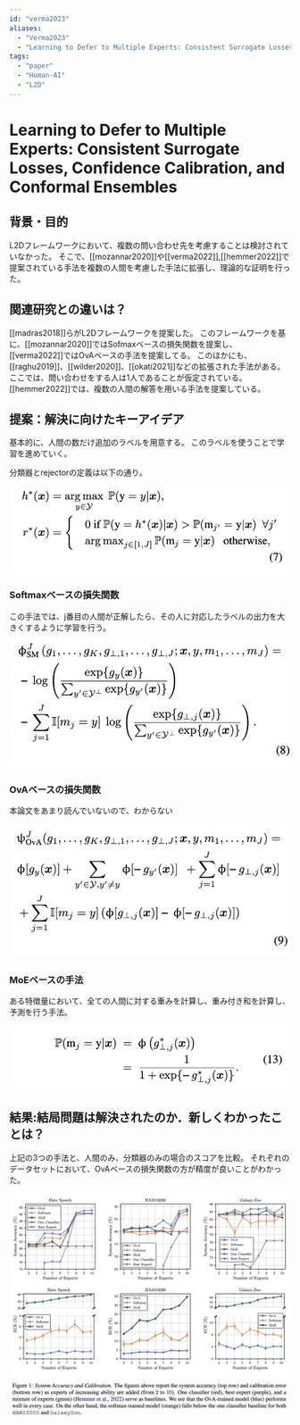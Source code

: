 ```yaml
---
id: "verma2023"
aliases:
  - "Verma2023"
  - "Learning to Defer to Multiple Experts: Consistent Surrogate Losses, Confidence Calibration, and Conformal Ensembles"
tags:
  - "paper"
  - "Human-AI"
  - "L2D"
---
```

# Learning to Defer to Multiple Experts: Consistent Surrogate Losses, Confidence Calibration, and Conformal Ensembles

## 背景・目的

L2Dフレームワークにおいて、複数の問い合わせ先を考慮することは検討されていなかった。
そこで、[[mozannar2020]]や[[verma2022]],[[hemmer2022]]で提案されている手法を複数の人間を考慮した手法に拡張し、理論的な証明を行った。

## 関連研究との違いは？

[[madras2018]]らがL2Dフレームワークを提案した。
このフレームワークを基に、[[mozannar2020]]ではSofmaxベースの損失関数を提案し、[[verma2022]]ではOvAベースの手法を提案してる。
このほかにも、[[raghu2019]]、[[wilder2020]]、[[okati2021]]などの拡張された手法がある。
ここでは、問い合わせをする人は1人であることが仮定されている。
[[hemmer2022]]では、複数の人間の解答を用いる手法を提案している。

## 提案：解決に向けたキーアイデア

基本的に、人間の数だけ追加のラベルを用意する。
このラベルを使うことで学習を進めていく。

分類器とrejectorの定義は以下の通り。

![](./img/verma2023_clsrej.png)

### Softmaxベースの損失関数

この手法では、j番目の人間が正解したら、その人に対応したラベルの出力を大きくするように学習を行う。

![](./img/verma2023_softmax.png)

### OvAベースの損失関数

本論文をあまり読んでいないので、わからない

![](./img/verma2023_ova.png)

### MoEベースの手法

ある特徴量において、全ての人間に対する重みを計算し、重み付き和を計算し、予測を行う手法。

![](./img/verma2023_MoE.png)


## 結果:結局問題は解決されたのか．新しくわかったことは？

上記の3つの手法と、人間のみ、分類器のみの場合のスコアを比較。
それぞれのデータセットにおいて、OvAベースの損失関数の方が精度が良いことがわかった。

![](./img/verma2023_res.png)


